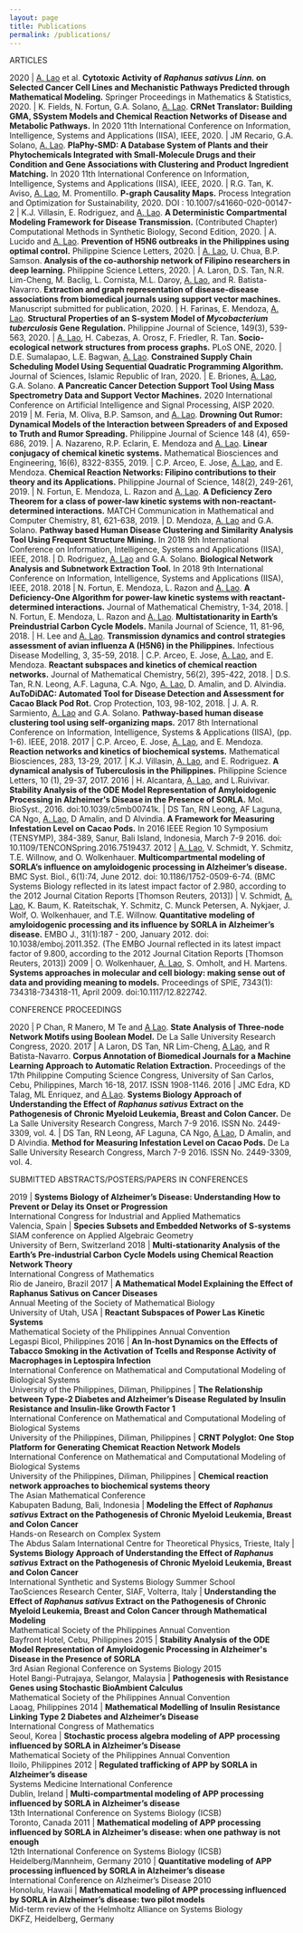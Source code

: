 ```yaml
---
layout: page
title: Publications
permalink: /publications/
---
```

ARTICLES

2020 | <u>A. Lao</u> et al. **Cytotoxic Activity of _Raphanus sativus Linn._ on Selected Cancer Cell Lines and Mechanistic Pathways Predicted through Mathematical Modeling.** Springer Proceedings in Mathematics & Statistics, 2020.
| K. Fields, N. Fortun, G.A. Solano, <u>A. Lao</u>. **CRNet Translator: Building GMA, SSystem Models and Chemical Reaction Networks of Disease and Metabolic Pathways.** In 2020 11th International Conference on Information, Intelligence, Systems and Applications (IISA), IEEE, 2020.
| JM Recario, G.A. Solano, <u>A. Lao</u>. **PlaPhy-SMD: A Database System of Plants and their Phytochemicals Integrated with Small-Molecule Drugs and their Condition and Gene Associations with Clustering and Product Ingredient Matching.** In 2020 11th International Conference on Information, Intelligence, Systems and Applications (IISA), IEEE, 2020.
| R.G. Tan, K. Aviso, <u>A. Lao</u>, M. Promentillo. **P-graph Causality Maps.** Process Integration and Optimization for Sustainability, 2020. DOI : 10.1007/s41660-020-00147-2
| K.J. Villasin, E. Rodriguez, and <u>A. Lao</u>. **A Deterministic Compartmental Modeling Framework for Disease Transmission.** (Contributed Chapter) Computational Methods in Synthetic Biology, Second Edition, 2020.
| A. Lucido and <u>A. Lao</u>. **Prevention of H5N6 outbreaks in the Philippines using optimal control.** Philippine Science Letters, 2020.
| <u>A. Lao</u>, U. Chua, B.P. Samson. **Analysis of the co-authorship network of Filipino researchers in deep learning.** Philippine Science Letters, 2020.
| A. Laron, D.S. Tan, N.R. Lim-Cheng, M. Baclig, L. Cornista, M.L. Daroy, <u>A. Lao</u>, and R. Batista-Navarro. **Extraction and graph representation of disease-disease associations from biomedical journals using support vector machines.** Manuscript submitted for publication, 2020.
| H. Farinas, E. Mendoza, <u>A. Lao</u>. **Structural Properties of an S-system Model of _Mycobacterium tuberculosis_ Gene Regulation.** Philippine Journal of Science, 149(3), 539-563, 2020.
| <u>A. Lao</u>, H. Cabezas, A. Orosz, F. Friedler, R. Tan. **Socio-ecological network structures from process graphs.** PLoS ONE, 2020.
| D.E. Sumalapao, L.E. Bagwan, <u>A. Lao</u>. **Constrained Supply Chain Scheduling Model Using Sequential Quadratic Programming Algorithm.** Journal of Sciences, Islamic Republic of Iran, 2020.
| E. Briones, <u>A. Lao</u>, G.A. Solano. **A Pancreatic Cancer Detection Support Tool Using Mass Spectrometry Data and Support Vector Machines.** 2020 International Conference on Artificial Intelligence and Signal Processing, AISP 2020.
2019 | M. Feria, M. Oliva, B.P. Samson, and <u>A. Lao</u>. **Drowning Out Rumor: Dynamical Models of the Interaction between Spreaders of and Exposed to Truth and Rumor Spreading.** Philippine Journal of Science 148 (4), 659-686, 2019.
| A. Nazareno, R.P. Eclarin, E. Mendoza and <u>A. Lao</u>. **Linear conjugacy of chemical kinetic systems.** Mathematical Biosciences and Engineering, 16(6), 8322-8355, 2019.
| C.P. Arceo, E. Jose, <u>A. Lao</u>, and E. Mendoza. **Chemical Reaction Networks: Filipino contributions to their theory and its Applications.** Philippine Journal of Science, 148(2), 249-261, 2019.
| N. Fortun, E. Mendoza, L. Razon and <u>A. Lao</u>. **A Deficiency Zero Theorem for a class of power-law kinetic systems with non-reactant-determined interactions.** MATCH Communication in Mathematical and Computer Chemistry, 81, 621-638, 2019.
| D. Mendoza, <u>A. Lao</u> and G.A. Solano. **Pathway based Human Disease Clustering and Similarity Analysis Tool Using Frequent Structure Mining.** In 2018 9th International Conference on Information, Intelligence, Systems and Applications (IISA), IEEE, 2018.
| D. Rodriguez, <u>A. Lao</u> and G.A. Solano. **Biological Network Analysis and Subnetwork Extraction Tool.** In 2018 9th International Conference on Information, Intelligence, Systems and Applications (IISA), IEEE, 2018.
2018 | N. Fortun, E. Mendoza, L. Razon and <u>A. Lao</u>. **A Deficiency-One Algorithm for power-law kinetic systems with reactant-determined interactions.** Journal of Mathematical Chemistry, 1-34, 2018.
| N. Fortun, E. Mendoza, L. Razon and <u>A. Lao</u>. **Multistationarity in Earth’s Preindustrial Carbon Cycle Models.** Manila Journal of Science, 11, 81-96, 2018.
| H. Lee and <u>A. Lao</u>. **Transmission dynamics and control strategies assessment of avian influenza A (H5N6) in the Philippines.** Infectious Disease Modelling, 3, 35-59, 2018.
| C.P. Arceo, E. Jose, <u>A. Lao</u>, and E. Mendoza. **Reactant subspaces and kinetics of chemical reaction networks.** Journal of Mathematical Chemistry, 56(2), 395-422, 2018.
| D.S. Tan, R.N. Leong, A.F. Laguna, C.A. Ngo, <u>A. Lao</u>, D. Amalin, and D. Alvindia. **AuToDiDAC: Automated Tool for Disease Detection and Assessment for Cacao Black Pod Rot.** Crop Protection, 103, 98-102, 2018.
| J. A. R. Sarmiento, <u>A. Lao</u> and G.A. Solano. **Pathway-based human disease clustering tool using self-organizing maps.** 2017 8th International Conference on Information, Intelligence, Systems & Applications (IISA), (pp. 1-6). IEEE, 2018.
2017 | C.P. Arceo, E. Jose, <u>A. Lao</u>, and E. Mendoza. **Reaction networks and kinetics of biochemical systems.** Mathematical Biosciences, 283, 13-29, 2017.
| K.J. Villasin, <u>A. Lao</u>, and E. Rodriguez. **A dynamical analysis of Tuberculosis in the Philippines.** Philippine Science Letters, 10 (1), 29-37, 2017.
2016 | H. Alcantara, <u>A. Lao</u>, and L.Ruivivar. **Stability Analysis of the ODE Model Representation of Amyloidogenic Processing in Alzheimer's Disease in the Presence of SORLA.** Mol. BioSyst., 2016. doi:10.1039/c5mb00741k.
| DS Tan, RN Leong, AF Laguna, CA Ngo, <u>A. Lao</u>, D Amalin, and D Alvindia. **A Framework for Measuring Infestation Level on Cacao Pods.** In 2016 IEEE Region 10 Symposium (TENSYMP), 384-389, Sanur, Bali Island, Indonesia, March 7-9 2016. doi: 10.1109/TENCONSpring.2016.7519437.
2012 | <u>A. Lao</u>, V. Schmidt, Y. Schmitz, T.E. Willnow, and O. Wolkenhauer. **Multicompartmental modeling of SORLA’s influence on amyloidogenic processing in Alzheimer’s disease.** BMC Syst. Biol., 6(1):74, June 2012. doi: 10.1186/1752-0509-6-74. (BMC Systems Biology reflected in its latest impact factor of 2.980, according to the 2012 Journal Citation Reports [Thomson Reuters, 2013])
| V. Schmidt, <u>A. Lao</u>, K. Baum, K. Rateitschak, Y. Schmitz, C. Munck Petersen, A. Nykjaer, J. Wolf, O. Wolkenhauer, and T.E. Willnow. **Quantitative modeling of amyloidogenic processing and its influence by SORLA in Alzheimer’s disease.** EMBO J., 31(1):187 - 200, January 2012. doi: 10.1038/emboj.2011.352. (The EMBO Journal reflected in its latest impact factor of 9.800, according to the 2012 Journal Citation Reports [Thomson Reuters, 2013])
2009 | O. Wolkenhauer, <u>A. Lao</u>, S. Omholt, and H. Martens. **Systems approaches in molecular and cell biology: making sense out of data and providing meaning to models.** Proceedings of SPIE, 7343(1): 734318-734318-11, April 2009. doi:10.1117/12.822742.

CONFERENCE PROCEEDINGS

2020 | P Chan, R Manero, M Te and <u>A Lao</u>. **State Analysis of Three-node Network Motifs using Boolean Model.** De La Salle University Research Congress, 2020.
2017 | A Laron, DS Tan, NR Lim-Cheng, <u>A Lao</u>, and R Batista-Navarro. **Corpus Annotation of Biomedical Journals for a Machine Learning Approach to Automatic Relation Extraction.** Proceedings of the 17th Philippine Computing Science Congress, University of San Carlos, Cebu, Philippines, March 16-18, 2017. ISSN 1908-1146.
2016 | JMC Edra, KD Talag, ML Enriquez, and <u>A Lao</u>. **Systems Biology Approach of Understanding the Effect of _Raphanus sativus_ Extract on the Pathogenesis of Chronic Myeloid Leukemia, Breast and Colon Cancer.** De La Salle University Research Congress, March 7-9 2016. ISSN No. 2449-3309, vol. 4.
| DS Tan, RN Leong, AF Laguna, CA Ngo, <u>A Lao</u>, D Amalin, and D Alvindia. **Method for Measuring Infestation Level on Cacao Pods.** De La Salle University Research Congress, March 7-9 2016. ISSN No. 2449-3309, vol. 4.

SUBMITTED ABSTRACTS/POSTERS/PAPERS IN CONFERENCES

2019 | **Systems Biology of Alzheimer’s Disease: Understanding How to Prevent or Delay its Onset or Progression** <br> International Congress for Industrial and Applied Mathematics <br> Valencia, Spain
| **Species Subsets and Embedded Networks of S-systems** <br> SIAM conference on Applied Algebraic Geometry <br> University of Bern, Switzerland
2018 | **Multi-stationarity Analysis of the Earth’s Pre-industrial Carbon Cycle Models using Chemical Reaction Network Theory** <br> International Congress of Mathematics <br> Rio de Janeiro, Brazil
2017 | **A Mathematical Model Explaining the Effect of Raphanus Sativus on Cancer Diseases** <br> Annual Meeting of the Society of Mathematical Biology <br> University of Utah, USA
| **Reactant Subspaces of Power Las Kinetic Systems** <br> Mathematical Society of the Philippines Annual Convention <br> Legaspi Bicol, Philippines
2016 | **An In-host Dynamics on the Effects of Tabacco Smoking in the Activation of Tcells and Response Activity of Macrophages in Leptospira Infection** <br> International Conference on Mathematical and Computational Modeling of Biological Systems <br> University of the Philippines, Diliman, Philippines
| **The Relationship between Type-2 Diabetes and Alzheimer’s Disease Regulated by Insulin Resistance and Insulin-like Growth Factor 1** <br> International Conference on Mathematical and Computational Modeling of Biological Systems <br> University of the Philippines, Diliman, Philippines
| **CRNT Polyglot: One Stop Platform for Generating Chemicat Reaction Network Models** <br> International Conference on Mathematical and Computational Modeling of Biological Systems <br> University of the Philippines, Diliman, Philippines
| **Chemical reaction network approaches to biochemical systems theory** <br> The Asian Mathematical Conference <br> Kabupaten Badung, Bali, Indonesia
| **Modeling the Effect of _Raphanus sativus_ Extract on the Pathogenesis of Chronic Myeloid Leukemia, Breast and Colon Cancer** <br> Hands-on Research on Complex System <br> The Abdus Salam International Centre for Theoretical Physics, Trieste, Italy
| **Systems Biology Approach of Understanding the Effect of _Raphanus sativus_ Extract on the Pathogenesis of Chronic Myeloid Leukemia, Breast and Colon Cancer** <br> International Synthetic and Systems Biology Summer School <br> TaoSciences Research Center, SIAF, Volterra, Italy
| **Understanding the Effect of _Raphanus sativus_ Extract on the Pathogenesis of Chronic Myeloid Leukemia, Breast and Colon Cancer through Mathematical Modeling** <br> Mathematical Society of the Philippines Annual Convention <br> Bayfront Hotel, Cebu, Philippines
2015 | **Stability Analysis of the ODE Model Representation of Amyloidogenic Processing in Alzheimer's Disease in the Presence of SORLA** <br> 3rd Asian Regional Conference on Systems Biology 2015 <br> Hotel Bangi-Putrajaya, Selangor, Malaysia
| **Pathogenesis with Resistance Genes using Stochastic BioAmbient Calculus** <br> Mathematical Society of the Philippines Annual Convention <br> Laoag, Philippines
2014 |  **Mathematical Modelling of Insulin Resistance Linking Type 2 Diabetes and Alzheimer’s Disease** <br> International Congress of Mathematics <br> Seoul, Korea
| **Stochastic process algebra modeling of APP processing influenced by SORLA in Alzheimer’s Disease** <br> Mathematical Society of the Philippines Annual Convention <br> Iloilo, Philippines
2012 | **Regulated trafficking of APP by SORLA in Alzheimer’s disease** <br> Systems Medicine International Conference <br> Dublin, Ireland
| **Multi-compartmental modeling of APP processing influenced by SORLA in Alzheimer’s disease** <br> 13th International Conference on Systems Biology (ICSB) <br> Toronto, Canada
2011 | **Mathematical modeling of APP processing influenced by SORLA in Alzheimer’s disease: when one pathway is not enough** <br> 12th International Conference on Systems Biology (ICSB) <br> Heidelberg/Mannheim, Germany
2010 | **Quantitative modeling of APP processing influenced by SORLA in Alzheimer’s disease** <br> International Conference on Alzheimer’s Disease 2010 <br> Honolulu, Hawaii
| **Mathematical modeling of APP processing influenced by SORLA in Alzheimer’s disease: two pilot models** <br> Mid-term review of the Helmholtz Alliance on Systems Biology <br> DKFZ, Heidelberg, Germany
